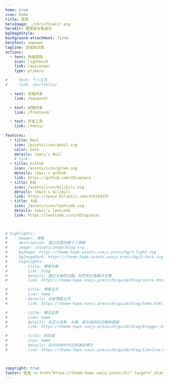 ```yaml
---
home: true
icon: home
title: 首页
heroImage: ./chrisTinaCir.png
heroAlt: 栗悟饭与龟波功
bgImageStyle:
background-attachment: fixed
heroText: impower
tagline: 全栈知识库
actions:
  - text: 快速查找
    icon: lightbulb
    link: /quicknav/
    type: primary

#   - text: 个人主页
#     link: /portfolio/

  - text: 后端开发
    link: /backend/

  - text: 前端开发
    link: /frontend/

  - text: 开发工具
    link: /tools/
    
features:
  - title: Mail
    icon: /assets/icon/gmail.svg
    color: bule
    details: lewis's Mail
    # link: 
  - title: Github
    icon: /assets/icon/gitee.svg
    details: lewis's gihhub
    link: https://github.com/d3Lap1ace
  - title: B站
    icon: /assets/icon/bilibili.svg
    details: lewis's bilibili
    link: https://space.bilibili.com/478310337
  - title: 力扣
    icon: /assets/icon/leetcode.svg
    details: lewis's leetcode
    link: https://leetcode.cn/u/d3lap1ace/


 
# highlights:
#   - header: 博客
#     description: 通过主题创建个人博客
#     image: /assets/image/blog.svg
#     bgImage: https://theme-hope-assets.vuejs.press/bg/5-light.svg
#     bgImageDark: https://theme-hope-assets.vuejs.press/bg/5-dark.svg
#     highlights:
#       - title: 博客功能
#         icon: blog
#         details: 通过文章的日期、标签和分类展示文章
#         link: https://theme-hope.vuejs.press/zh/guide/blog/intro.html

#       - title: 博客主页
#         icon: home
#         details: 全新博客主页
#         link: https://theme-hope.vuejs.press/zh/guide/blog/home.html

#       - title: 博主信息
#         icon: home
#         details: 自定义名称、头像、座右铭和社交媒体链接
#         link: https://theme-hope.vuejs.press/zh/guide/blog/blogger.html

#       - title: 时间线
#         icon: home
#         details: 在时间线中浏览和通读博文
#         link: https://theme-hope.vuejs.press/zh/guide/blog/timeline.html

  

copyright: true
footer: 使用 <a href="https://theme-hope.vuejs.press/zh/" target="_blank">VuePress Theme Hope</a> 主题 | MIT 协议, 版权所有 © 2019-至今 Mr.lewis
---
```

